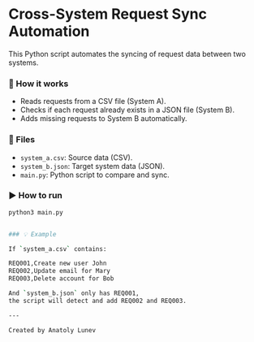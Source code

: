 # Cross-System Request Sync Automation

This Python script automates the syncing of request data between two systems.

### 🔧 How it works

- Reads requests from a CSV file (System A).
- Checks if each request already exists in a JSON file (System B).
- Adds missing requests to System B automatically.

### 📁 Files

- `system_a.csv`: Source data (CSV).
- `system_b.json`: Target system data (JSON).
- `main.py`: Python script to compare and sync.

### ▶️ How to run

```bash
python3 main.py


### 💡 Example

If `system_a.csv` contains:

REQ001,Create new user John
REQ002,Update email for Mary
REQ003,Delete account for Bob

And `system_b.json` only has REQ001,  
the script will detect and add REQ002 and REQ003.

---

Created by Anatoly Lunev